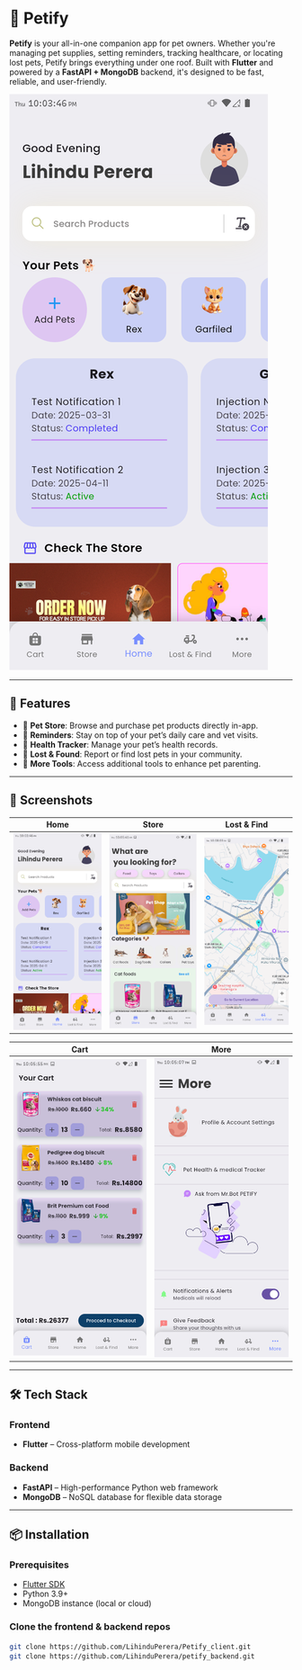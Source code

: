 # 🐾 Petify

**Petify** is your all-in-one companion app for pet owners. Whether you're managing pet supplies, setting reminders, tracking healthcare, or locating lost pets, Petify brings everything under one roof. Built with **Flutter** and powered by a **FastAPI + MongoDB** backend, it's designed to be fast, reliable, and user-friendly.

![Petify Banner](screenshots/Screenshot_home.png)

---

## 🚀 Features

- 🛒 **Pet Store**: Browse and purchase pet products directly in-app.
- 📅 **Reminders**: Stay on top of your pet’s daily care and vet visits.
- 🏥 **Health Tracker**: Manage your pet’s health records.
- 🧭 **Lost & Found**: Report or find lost pets in your community.
- 🧰 **More Tools**: Access additional tools to enhance pet parenting.

---

## 📱 Screenshots

| Home | Store | Lost & Find |
|------|-------|-------------|
| ![Home](screenshots/Screenshot_home.png) | ![Store](screenshots/Screenshot_store.png) | ![Lost & Find](screenshots/Screenshot_lostAndFind.png) |

| Cart | More |
|------|------|
| ![Cart](screenshots/Screenshot_cart.png) | ![More](screenshots/Screenshot_more.png) |

---

## 🛠️ Tech Stack

### Frontend
- **Flutter** – Cross-platform mobile development

### Backend
- **FastAPI** – High-performance Python web framework
- **MongoDB** – NoSQL database for flexible data storage

---

## 📦 Installation

### Prerequisites
- [Flutter SDK](https://flutter.dev/docs/get-started/install)
- Python 3.9+
- MongoDB instance (local or cloud)

### Clone the frontend & backend repos
```bash
git clone https://github.com/LihinduPerera/Petify_client.git
git clone https://github.com/LihinduPerera/petify_backend.git
